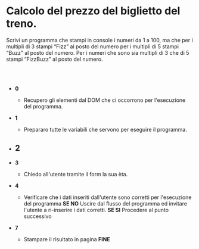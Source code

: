 # Calcolo del prezzo del biglietto del treno.

Scrivi un programma che stampi in console i numeri da 1 a 100, ma che
per i multipli di 3 stampi “Fizz” al posto del numero
per i multipli di 5 stampi “Buzz” al posto del numero.
Per i numeri che sono sia multipli di 3 che di 5 stampi “FizzBuzz” al posto del numero.

<br>
<br>

- **0**
  - Recupero gli elementi dal DOM che ci occorrono per l'esecuzione del programma.
- **1**
  - Prepararo tutte le variabili che servono per eseguire il programma.
- **2**
  - 
  
- **3**
  - Chiedo all'utente tramite il form la sua èta.

- **4**
  - Verificare che i dati inseriti dall'utente sono corretti per l'esecuzione del programma
  **SE NO**
  Uscire dal flusso del programma ed invitare l'utente a ri-inserire i dati corretti.
  **SE SI**
  Procedere al punto successivo 
- **7**
  - Stampare il risultato in pagina 
**FINE**  





